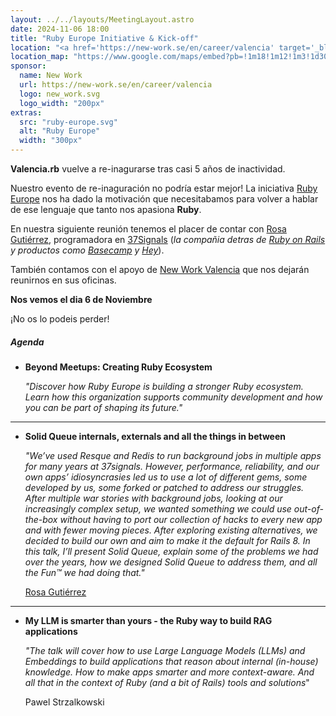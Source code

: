```yaml
---
layout: ../../layouts/MeetingLayout.astro
date: 2024-11-06 18:00
title: "Ruby Europe Initiative & Kick-off"
location: "<a href='https://new-work.se/en/career/valencia' target='_blank'>New Work</a> Valencia C/ Pintor Sorolla 11, 46002 Valencia"
location_map: "https://www.google.com/maps/embed?pb=!1m18!1m12!1m3!1d3079.923452783778!2d-0.3755156492814634!3d39.4710579793855!2m3!1f0!2f0!3f0!3m2!1i1024!2i768!4f13.1!3m3!1m2!1s0xd6049140afd6c35%3A0x3a7f3c26bcb251ef!2sXING%20Networking%20Spain%20SL!5e0!3m2!1sen!2ses!4v1573154452694!5m2!1sen!2ses"
sponsor:
  name: New Work
  url: https://new-work.se/en/career/valencia
  logo: new_work.svg
  logo_width: "200px"
extras:
  src: "ruby-europe.svg"
  alt: "Ruby Europe"
  width: "300px"
---
```


**Valencia.rb** vuelve a re-inagurarse tras casi 5 años de inactividad.

Nuestro evento de re-inaguración no podría estar mejor! La iniciativa
[Ruby Europe](https://rubyeurope.com) nos ha dado la motivación que
necesitabamos para volver a hablar de ese lenguaje que tanto nos apasiona **Ruby**.

En nuestra siguiente reunión tenemos el placer de contar con
[Rosa Gutiérrez](https://rosa.codes), programadora en [37Signals](https://37signals.com) (_la compañia detras
de [Ruby on Rails](https://rubyonrails.org) y productos como [Basecamp](https://basecamp.com) y [Hey](https://www.hey.com)_).

También contamos con el apoyo de [New Work Valencia](https://new-work.se/en/career/valencia) que nos dejarán reunirnos
en sus oficinas.

**Nos vemos el dia 6 de Noviembre**

¡No os lo podeis perder!

##### Agenda

- **Beyond Meetups: Creating Ruby Ecosystem**

  _"Discover how Ruby Europe is building a stronger Ruby ecosystem.
  Learn how this organization supports community development
  and how you can be part of shaping its future."_

<hr>

- **Solid Queue internals, externals and all the things in between**

  _"We’ve used Resque and Redis to run background jobs in multiple apps
  for many years at 37signals. However, performance, reliability,
  and our own apps’ idiosyncrasies led us to use a lot of different gems,
  some developed by us, some forked or patched to address our struggles.
  After multiple war stories with background jobs, looking at our increasingly
  complex setup, we wanted something we could use out-of-the-box without having
  to port our collection of hacks to every new app and with fewer moving pieces.
  After exploring existing alternatives, we decided to build our own and aim to
  make it the default for Rails 8. In this talk, I’ll present Solid Queue,
  explain some of the problems we had over the years, how we designed
  Solid Queue to address them, and all the Fun™ we had doing that."_

  [Rosa Gutiérrez](https://rosa.codes)

<hr>

- **My LLM is smarter than yours - the Ruby way to build RAG applications**

  _"The talk will cover how to use Large Language Models (LLMs) and Embeddings
  to build applications that reason about internal (in-house) knowledge.
  How to make apps smarter and more context-aware. And all that in the context
  of Ruby (and a bit of Rails) tools and solutions_"

  Pawel Strzalkowski
